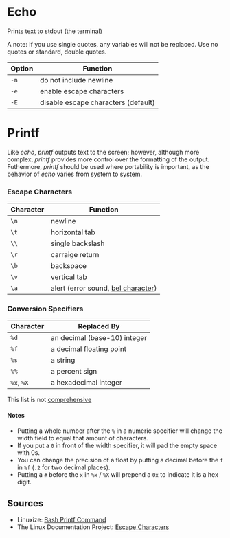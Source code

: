 # Echo
Prints text to stdout (the terminal) <br />

A note: If you use single quotes, any variables will not be replaced. Use no quotes or standard, double quotes.

| Option | Function |
| ------ | -------- | 
| `-n` | do not include newline | 
| `-e` | enable escape characters |
| `-E` | disable escape characters (default) |

# Printf
Like _echo_, _printf_ outputs text to the screen; however, although more complex,  _printf_ provides more control over the formatting of the output. <br />
Futhermore, _printf_ should be used where portability is important, as the behavior of _echo_ varies from system to system.

### Escape Characters
| Character | Function |
| --------- | -------- |
| `\n` | newline |
| `\t` | horizontal tab |
| `\\` | single backslash |
| `\r` | carraige return |
| `\b` | backspace |
| `\v` | vertical tab |
| `\a` | alert (error sound, [bel character](https://en.wikipedia.org/wiki/Bell_character)) |

### Conversion Specifiers
| Character | Replaced By |
| --------- | -------- |
| `%d` | an decimal (base-10) integer |
| `%f` | a decimal floating point |
| `%s` | a string |
| `%%` | a percent sign |
| `%x`, `%X` | a hexadecimal integer |
This list is not [comprehensive](https://linuxize.com/post/bash-printf-command/)

#### Notes
- Putting a whole number after the `%` in a numeric specifier will change the width field to equal that amount of characters.
- If you put a `0` in front of the width specifier, it will pad the empty space with 0s.
- You can change the precision of a float by putting a decimal before the `f` in `%f` (`.2` for two decimal places).
- Putting a `#` before the `x` in `%x` / `%X` will prepend a `0x` to indicate it is a hex digit.

## Sources
- Linuxize: [Bash Printf Command](https://linuxize.com/post/bash-printf-command/)
- The Linux Documentation Project: [Escape Characters](https://tldp.org/LDP/abs/html/escapingsection.html)

